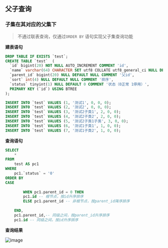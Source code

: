 ## 父子查询

### 子集在其对应的父集下

> 不通过联表查询，仅通过`ORDER BY` 语句实现父子集查询功能

**建表语句**

```sql
DROP TABLE IF EXISTS `test`;
CREATE TABLE `test`  (
  `id` bigint(20) NOT NULL AUTO_INCREMENT COMMENT 'id',
  `name` varchar(64) CHARACTER SET utf8 COLLATE utf8_general_ci NULL DEFAULT NULL COMMENT '分类名称',
  `parent_id` bigint(20) NULL DEFAULT NULL COMMENT '父id',
  `sort` int(4) NULL DEFAULT NULL COMMENT '排序',
  `status` tinyint(1) NULL DEFAULT 0 COMMENT '状态（0正常 1停用）',
  PRIMARY KEY (`id`) USING BTREE
);

INSERT INTO `test` VALUES (1, '测试1', 0, 0, 0);
INSERT INTO `test` VALUES (2, '测试2', 0, 0, 0);
INSERT INTO `test` VALUES (3, '测试2子类1', 2, 0, 0);
INSERT INTO `test` VALUES (4, '测试2子类2', 2, 0, 0);
INSERT INTO `test` VALUES (5, '测试2子类1子类', 3, 0, 0);
INSERT INTO `test` VALUES (6, '测试1子类1', 1, 0, 0);
INSERT INTO `test` VALUES (7, '测试1子类2', 1, 0, 0);
```

**查询语句**

```sql
SELECT
	* 
FROM
	test AS pc1 
WHERE
	pc1.`status` = '0' 
ORDER BY
CASE
		
		WHEN pc1.parent_id = 0 THEN
		pc1.id -- 根节点，按id升序排序
		ELSE pc1.parent_id -- 非根节点，按parent_id降序排序
		
	END,
	pc1.parent_id,-- 同级之间，按parent_id升序排序
	pc1.id -- 同级之间，按id升序排序
```

**查询结果**

![image](https://jsd.cdn.zzko.cn/gh/bolishitoumingde/hexo_img@main/image.oe49x3o5b7k.webp)

